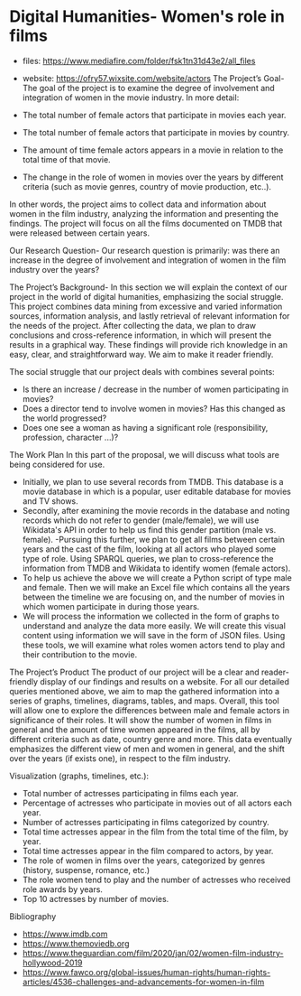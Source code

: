 # Digital Humanities- Women's role in films
- files: https://www.mediafire.com/folder/fsk1tn31d43e2/all_files
- website: https://ofry57.wixsite.com/website/actors
The Project’s Goal- 
The goal of the project is to examine the degree of involvement and integration of women in the movie industry. In more detail: 

-	The total number of female actors that participate in movies each year.
-	The total number of female actors that participate in movies by country.
-	The amount of time female actors appears in a movie in relation to the total time of that movie.
-	The change in the role of women in movies over the years by different criteria (such as movie genres, country of movie production, etc..). 

In other words, the project aims to collect data and information about women in the film industry, analyzing the information and presenting the findings.
The project will focus on all the films documented on TMDB that were released between certain years.

Our Research Question-
Our research question is primarily: was there an increase in the degree of involvement and integration of women in the film industry over the years?

The Project’s Background- 
In this section we will explain the context of our project in the world of digital humanities, emphasizing the social struggle. 
This project combines data mining from excessive and varied information sources, information analysis, and lastly retrieval of relevant information for the needs of the project. After collecting the data, we plan to draw conclusions and cross-reference information, in which will present the results in a graphical way. These findings will provide rich knowledge in an easy, clear, and straightforward way. We aim to make it reader friendly. 

The social struggle that our project deals with combines several points:
- Is there an increase / decrease in the number of women participating in movies?
- Does a director tend to involve women in movies? Has this changed as the world progressed?
- Does one see a woman as having a significant role (responsibility, profession, character ...)?

The Work Plan 
In this part of the proposal, we will discuss what tools are being considered for use.
- Initially, we plan to use several records from TMDB. This database is a movie database in which is a popular, user editable database for movies and TV shows.
- Secondly, after examining the movie records in the database and noting records which do not refer to gender (male/female), we will use Wikidata's API in order to help us find this gender partition (male vs. female). 
-Pursuing this further, we plan to get all films between certain years and the cast of the film, looking at all actors who played some type of role. Using SPARQL queries, we plan to cross-reference the information from TMDB and Wikidata to identify women (female actors). 
- To help us achieve the above we will create a Python script of type male and female. Then we will make an Excel file which contains all the years between the timeline we are focusing on, and the number of movies in which women participate in during those years.
- We will process the information we collected in the form of graphs to understand and analyze the data more easily. We will create this visual content using information we will save in the form of JSON files.
Using these tools, we will examine what roles women actors tend to play and their contribution to the movie. 

The Project’s Product
The product of our project will be a clear and reader-friendly display of our findings and results on a website.
For all our detailed queries mentioned above, we aim to map the gathered information into a series of graphs, timelines, diagrams, tables, and maps. 
Overall, this tool will allow one to explore the differences between male and female actors in significance of their roles. It will show the number of women in films in general and the amount of time women appeared in the films, all by different criteria such as date, country genre and more. This data eventually emphasizes the different view of men and women in general, and the shift over the years (if exists one), in respect to the film industry.

Visualization (graphs, timelines, etc.):
- Total number of actresses participating in films each year.
- Percentage of actresses who participate in movies out of all actors each year.
- Number of actresses participating in films categorized by country.
- Total time actresses appear in the film from the total time of the film, by year.
- Total time actresses appear in the film compared to actors, by year.
- The role of women in films over the years, categorized by genres (history, suspense, romance, etc.)
- The role women tend to play and the number of actresses who received role awards by years.
- Top 10 actresses by number of movies. 

Bibliography
- https://www.imdb.com
- https://www.themoviedb.org
- https://www.theguardian.com/film/2020/jan/02/women-film-industry-hollywood-2019
- https://www.fawco.org/global-issues/human-rights/human-rights-articles/4536-challenges-and-advancements-for-women-in-film

